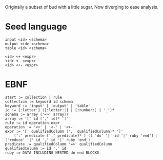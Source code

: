 Originally a subset of bud with a little sugar. Now diverging to ease analysis.

# Seed language

~~~
input <id> <schema>
output <id> <schema>
table <id> <schema>

<id> <+ <expr>
<id> <- <expr>
<id> <+- <expr>
~~~

# EBNF

~~~
start := collection | rule
collection := keyword id schema
keyword := 'input' | 'output' | 'table'
id := [:letter:] ([:letter:|] | [:number:] | '_')*
schema := array ('=>' array)?
array := '[' id (',' id)* ']'
rule := id operation expr
operation := '<+' | '<-' | '<+-'
expr := '[' qualifiedColumn (',' qualifiedColumn)* ']'
	(':' predicate (',' predicate)* ) (( 'do' '|' id '|' ruby 'end') | ('reduce' '|' id ',' id '|' ruby 'end')
predicate := qualifiedColumn '=>' qualifiedColumn
qualifiedColumn := id '.' id
ruby := DATA INCLUDING NESTED do end BLOCKS
~~~
